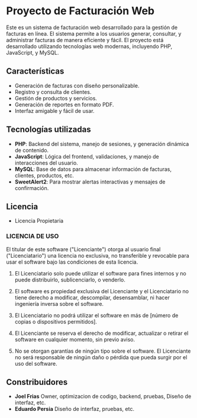 # Proyecto de Facturación Web

Este es un sistema de facturación web desarrollado para la gestión de facturas en línea. El sistema permite a los usuarios generar, consultar, y administrar facturas de manera eficiente y fácil. El proyecto está desarrollado utilizando tecnologías web modernas, incluyendo PHP, JavaScript, y MySQL.

## Características

- Generación de facturas con diseño personalizable.
- Registro y consulta de clientes.
- Gestión de productos y servicios.
- Generación de reportes en formato PDF.
- Interfaz amigable y fácil de usar.

## Tecnologías utilizadas

- **PHP**: Backend del sistema, manejo de sesiones, y generación dinámica de contenido.
- **JavaScript**: Lógica del frontend, validaciones, y manejo de interacciones del usuario.
- **MySQL**: Base de datos para almacenar información de facturas, clientes, productos, etc.
- **SweetAlert2**: Para mostrar alertas interactivas y mensajes de confirmación.

## Licencia

- Licencia Propietaria

### LICENCIA DE USO

El titular de este software ("Licenciante") otorga al usuario final ("Licenciatario") una licencia no exclusiva, no transferible y revocable para usar el software bajo las condiciones de esta licencia.

1. El Licenciatario solo puede utilizar el software para fines internos y no puede distribuirlo, sublicenciarlo, o venderlo.

2. El software es propiedad exclusiva del Licenciante y el Licenciatario no tiene derecho a modificar, descompilar, desensamblar, ni hacer ingeniería inversa sobre el software.

3. El Licenciatario no podrá utilizar el software en más de [número de copias o dispositivos permitidos].

4. El Licenciante se reserva el derecho de modificar, actualizar o retirar el software en cualquier momento, sin previo aviso.

5. No se otorgan garantías de ningún tipo sobre el software. El Licenciante no será responsable de ningún daño o pérdida que pueda surgir por el uso del software.


## Constribuidores

- **Joel Frias** Owner, optimizacion de codigo, backend, pruebas, Diseño de interfaz, etc.
- **Eduardo Persia** Diseño de interfaz, pruebas, etc.

